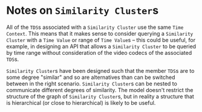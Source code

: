 # Notes on `Similarity Cluster`s

All of the `TDS`s associated with a `Similarity Cluster` use the same `Time Context`. This means that it makes sense to consider querying a `Similarity Cluster` with a `Time Value` or range of `Time Value`s &ndash; this could be useful, for example, in designing an API that allows a `Similarity Cluster` to be queried by time range without consideration of the video codecs of the associated `TDS`s.

`Similarity Cluster`s have been designed such that the member `TDS`s are to some degree "similar" and so are alternatives than can be switched between in the right scenario. `Similarity Cluster`s can be nested to communicate different degrees of similarity. The model doesn't restrict the structure of the graph of `Similarity Cluster`s, but in reality a structure that is hierarchical (or close to hierarchical) is likely to be useful.


